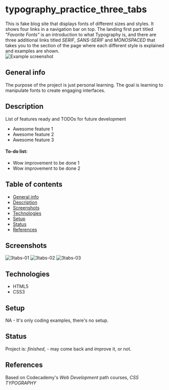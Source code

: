 # typography_practice_three_tabs
This is fake blog site that displays fonts of different sizes and styles. It shows four links in a navigation bar on top. The landing first part titled _"Favorite Fonts"_ is an introduction to what Typography is, and there are three additional links titled _SERIF_, _SANS-SERIF_ and _MONOSPACED_ that takes you to the section of the page where each different style is explained and examples are shown.  
![Example screenshot](./img/typography_three_tabs.jpg)

## General info
The purpose of the project is just personal learning. The goal is learning to manipulate fonts to create engaging interfaces.

## Description
List of features ready and TODOs for future development
* Awesome feature 1
* Awesome feature 2
* Awesome feature 3




#### To-do list:
* Wow improvement to be done 1
* Wow improvement to be done 2


## Table of contents
* [General info](#general-info)
* [Description](#description)
* [Screenshots](#screenshots)
* [Technologies](#technologies)
* [Setup](#setup)
* [Status](#status)
* [References](#references)


## Screenshots
<div style="display: inline;">
<img src="https://i.postimg.cc/NLNwVcmH/3tabs-01.png" alt="3tabs-01"/>
<img src="https://i.postimg.cc/8jjVg0mn/3tabs-02.png" alt="3tabs-02"/>
<img src="https://i.postimg.cc/MvNJ6msZ/3tabs-03.png" alt="3tabs-03"/>
</div>

## Technologies
* HTML5
* CSS3

## Setup
NA - It's only coding examples, there's no setup.

## Status
Project is: _finished_, - may come back and improve it, or not.


## References
Based on Codecademy's _Web Development_ path courses, _CSS TYPOGRAPHY_

